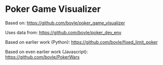 # Poker Game Visualizer

Based on: https://github.com/bovle/poker_game_visualizer

Uses data from: https://github.com/bovle/poker_dev_env



Based on earlier work (Python): https://github.com/bovle/fixed_limit_poker

Based on even earlier work (Javascript): https://github.com/bovle/PokerWars 

